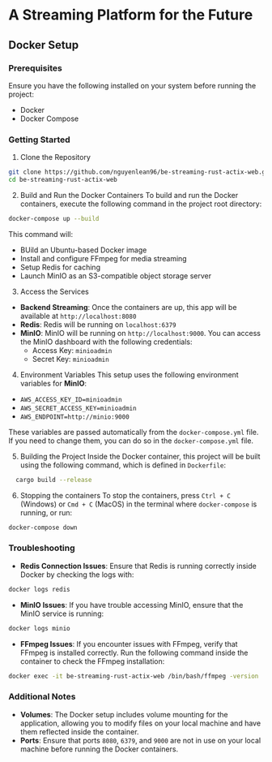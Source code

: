 

# A Streaming Platform for the Future


## Docker Setup

### Prerequisites
Ensure you have the following installed on your system before running the project:
- Docker
- Docker Compose

### Getting Started
1. Clone the Repository
```bash
git clone https://github.com/nguyenlean96/be-streaming-rust-actix-web.git
cd be-streaming-rust-actix-web
```

2. Build and Run the Docker Containers
To build and run the Docker containers, execute the following command in the project root directory:
```bash
docker-compose up --build
```

This command will:
- BUild an Ubuntu-based Docker image
- Install and configure FFmpeg for media streaming
- Setup Redis for caching
- Launch MinIO as an S3-compatible object storage server

3. Access the Services
- **Backend Streaming**: Once the containers are up, this app will be available at `http://localhost:8080`
- **Redis**: Redis will be running on `localhost:6379`
- **MinIO**: MinIO will be running on `http://localhost:9000`. You can access the MinIO dashboard with the following credentials:
  - Access Key: `minioadmin`
  - Secret Key: `minioadmin`

4. Environment Variables
This setup uses the following environment variables for **MinIO**:
- `AWS_ACCESS_KEY_ID=minioadmin`
- `AWS_SECRET_ACCESS_KEY=minioadmin`
- `AWS_ENDPOINT=http://minio:9000`

These variables are passed automatically from the `docker-compose.yml` file. If you need to change them, you can do so in the `docker-compose.yml` file.

5. Building the Project
Inside the Docker container, this project will be built using the following command, which is defined in `Dockerfile`:
```bash
  cargo build --release
```

6. Stopping the containers
To stop the containers, press `Ctrl + C` (Windows) or `Cmd + C` (MacOS) in the terminal where `docker-compose` is running, or run:
```bash
docker-compose down
```

### Troubleshooting
- **Redis Connection Issues**: Ensure that Redis is running correctly inside Docker by checking the logs with:
```bash
docker logs redis
```

- **MinIO Issues**: If you have trouble accessing MinIO, ensure that the MinIO service is running:
```bash
docker logs minio
```

- **FFmpeg Issues**: If you encounter issues with FFmpeg, verify that FFmpeg is installed correctly. Run the following command inside the container to check the FFmpeg installation:
```bash
docker exec -it be-streaming-rust-actix-web /bin/bash/ffmpeg -version
```

### Additional Notes
- **Volumes**: The Docker setup includes volume mounting for the application, allowing you to modify files on your local machine and have them reflected inside the container.
- **Ports**: Ensure that ports `8080`, `6379`, and `9000` are not in use on your local machine before running the Docker containers.